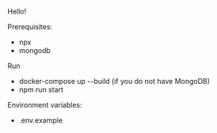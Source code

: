 Hello!

Prerequisites:
- npx
- mongodb

Run
- docker-compose up --build (if you do not have MongoDB)
- npm run start

Environment variables:
- .env.example